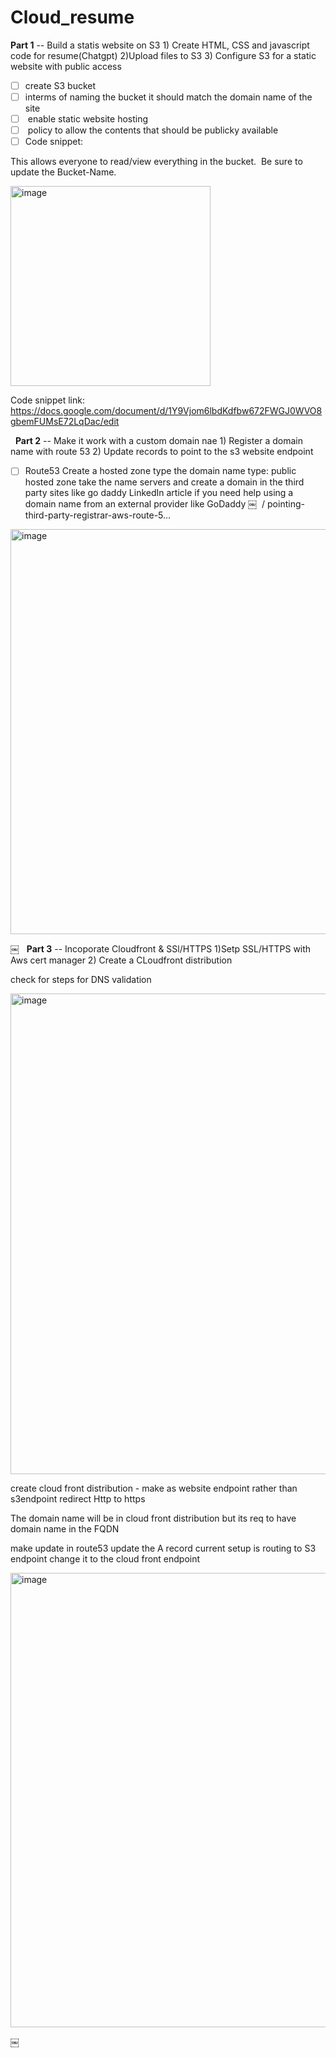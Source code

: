 # Cloud_resume

**Part 1** -- Build a statis website on S3 1) Create HTML, CSS and javascript code for resume(Chatgpt) 2)Upload files to S3 3) Configure S3 for a static website with public access
 
- [ ] create S3 bucket
- [ ] interms of naming the bucket it should match the domain name of the site 
- [ ]  enable static website hosting
- [ ]  policy to allow the contents that should be publicky available
 
- [ ] Code snippet:

This allows everyone to read/view everything in the bucket.  Be sure to update the Bucket-Name.

<img width="320" alt="image" src="https://github.com/Akash051198/Cloud_resume/assets/63510805/4718420c-514b-46ab-b21d-104f7670555c">

Code snippet link: https://docs.google.com/document/d/1Y9Vjom6lbdKdfbw672FWGJ0WVO8gbemFUMsE72LqDac/edit


 
**Part 2** -- Make it work with a custom domain nae 1) Register a domain name with route 53 2) Update records to point to the s3 website endpoint

- [ ] Route53
Create a hosted zone 
type the domain name
type: public hosted zone
take the name servers and create a domain in the third party sites like go daddy
LinkedIn article if you need help using a domain name from an external provider like GoDaddy
￼
 / pointing-third-party-registrar-aws-route-5...

<img width="648" alt="image" src="https://github.com/Akash051198/Cloud_resume/assets/63510805/d067fff6-9b53-4ee3-aaa5-e3bd6e2a5f9e">


￼
 
**Part 3** -- Incoporate Cloudfront & SSl/HTTPS 1)Setp SSL/HTTPS with Aws cert manager 2) Create a CLoudfront distribution

check for steps for DNS validation

<img width="769" alt="image" src="https://github.com/Akash051198/Cloud_resume/assets/63510805/8d060db4-ed83-4a50-99f2-5dd295b814cc">

 
create cloud front distribution - make as website endpoint rather than s3endpoint
redirect Http to https 


The domain name will be in cloud front distribution but its req to have domain  name in the FQDN

make update in route53
update the A record
current setup is routing to S3 endpoint	
change it to the cloud front endpoint 

<img width="727" alt="image" src="https://github.com/Akash051198/Cloud_resume/assets/63510805/57b281fd-fc34-4fb1-8180-ad22b43123cc">


￼

